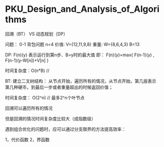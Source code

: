 # PKU_Design_and_Analysis_of_Algorithms
回溯（BT） VS 动态规划（DP）

问题：
0-1 背包问题
n=4
价值: V={12,11,9,8}
重量: W={8,6,4,3}
B=13



DP:
F(n)(y) 表示运行到第n步、B=y时的最大值
即： F(n)(y)=max{ F(n-1)(y) , F(n-1)(y-W[n])+V[n] }

时间复杂度：O(n*B) //

BT:
建立二叉树结构：
从节点开始，遍历所有的情况，从节点开始，第几层表示第几种硬币，到最后一步或者重量超出的时候返回价值；

时间复杂度： O(2^n) // 最多2^n个叶节点

回溯可以遍历所有的情况

但是回溯的情况时间复杂度比较大（成指数级）

遇到组合优化的问题时，应可以通过分支限界的方法提高效率：

1，代价函数
2，界函数



